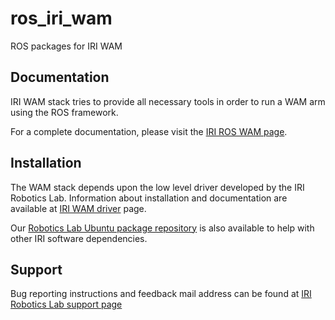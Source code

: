 ros_iri_wam
===========

ROS packages for IRI WAM

Documentation
-------------

IRI WAM stack tries to provide all necessary tools in order to run a WAM arm using the ROS framework.

For a complete documentation, please visit the [IRI ROS WAM page](http://wikiri.upc.es/index.php/ROS_WAM).

Installation
------------
The WAM stack depends upon the low level driver developed by the IRI Robotics Lab. 
Information about installation and documentation are available at 
[IRI WAM driver](http://wikiri.upc.es/index.php/WAM_Client_Server_Driver) page.

Our [Robotics Lab Ubuntu package repository](http://wikiri.upc.es/index.php/Robotics_Lab_Repository#Ubuntu_package_repository) is also available to help with other IRI software dependencies.

Support
-------
Bug reporting instructions and feedback mail address can be found at [IRI Robotics Lab support page](http://wikiri.upc.es/index.php/IRI_robotics_software_support)

